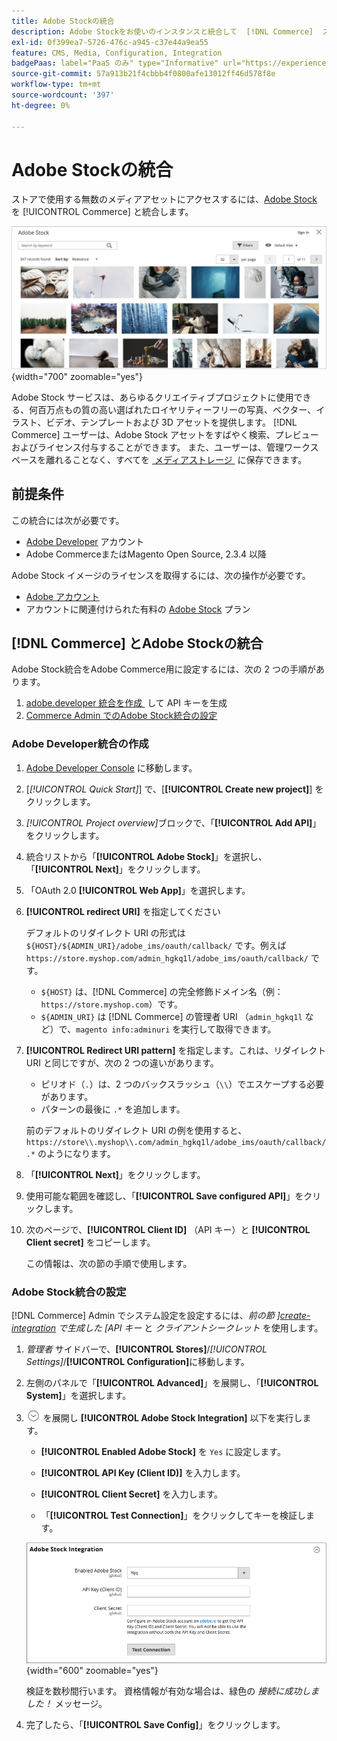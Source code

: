 ```yaml
---
title: Adobe Stockの統合
description: Adobe Stockをお使いのインスタンスと統合して  [!DNL Commerce]  ストアで使用するための無数のメディアアセットにアクセスできるようにします。
exl-id: 0f399ea7-5726-476c-a945-c37e44a9ea55
feature: CMS, Media, Configuration, Integration
badgePaas: label="PaaS のみ" type="Informative" url="https://experienceleague.adobe.com/ja/docs/commerce/user-guides/product-solutions" tooltip="Adobe Commerce on Cloud プロジェクト（Adobeが管理する PaaS インフラストラクチャ）およびオンプレミスプロジェクトにのみ適用されます。"
source-git-commit: 57a913b21f4cbbb4f0800afe13012ff46d578f8e
workflow-type: tm+mt
source-wordcount: '397'
ht-degree: 0%

---
```


# Adobe Stockの統合

ストアで使用する無数のメディアアセットにアクセスするには、[Adobe Stock][adobe-stock] を [!UICONTROL Commerce] と統合します。

![Adobe Stock検索結果 &#x200B;](./assets/adobe-stock-search-grid.png){width="700" zoomable="yes"}

Adobe Stock サービスは、あらゆるクリエイティブプロジェクトに使用できる、何百万点もの質の高い選ばれたロイヤリティーフリーの写真、ベクター、イラスト、ビデオ、テンプレートおよび 3D アセットを提供します。 [!DNL Commerce] ユーザーは、Adobe Stock アセットをすばやく検索、プレビューおよびライセンス付与することができます。 また、ユーザーは、管理ワークスペースを離れることなく、すべてを [&#x200B; メディアストレージ &#x200B;](./media-storage.md) に保存できます。

## 前提条件

この統合には次が必要です。

- [Adobe Developer][dev-console] アカウント
- Adobe CommerceまたはMagento Open Source, 2.3.4 以降

Adobe Stock イメージのライセンスを取得するには、次の操作が必要です。

- [Adobe アカウント ][adobe-signin]
- アカウントに関連付けられた有料の [Adobe Stock][adobe-stock] プラン

## [!DNL Commerce] とAdobe Stockの統合

Adobe Stock統合をAdobe Commerce用に設定するには、次の 2 つの手順があります。

1. [adobe.developer 統合を作成 &#x200B;](#create-an-adobe-developer-integration) して API キーを生成
1. [Commerce Admin でのAdobe Stock統合の設定](#configure-the-adobe-stock-integration)

### Adobe Developer統合の作成

1. [Adobe Developer Console][dev-console] に移動します。

1. [_[!UICONTROL Quick Start]_] で、[**[!UICONTROL Create new project]**] をクリックします。

1. _[!UICONTROL Project overview]_&#x200B;ブロックで、「**[!UICONTROL Add API]**」をクリックします。

1. 統合リストから「**[!UICONTROL Adobe Stock]**」を選択し、「**[!UICONTROL Next]**」をクリックします。

1. 「OAuth 2.0 **[!UICONTROL Web App]**」を選択します。

1. **[!UICONTROL redirect URI]** を指定してください

   デフォルトのリダイレクト URI の形式は `${HOST}/${ADMIN_URI}/adobe_ims/oauth/callback/` です。例えば `https://store.myshop.com/admin_hgkq1l/adobe_ims/oauth/callback/` です。

   - `${HOST}` は、[!DNL Commerce] の完全修飾ドメイン名（例：`https://store.myshop.com`）です。
   - `${ADMIN_URI}` は [!DNL Commerce] の管理者 URI （`admin_hgkq1l` など）で、`magento info:adminuri` を実行して取得できます。

1. **[!UICONTROL Redirect URI pattern]** を指定します。これは、リダイレクト URI と同じですが、次の 2 つの違いがあります。

   - ピリオド（`.`）は、2 つのバックスラッシュ（`\\`）でエスケープする必要があります。
   - パターンの最後に `.*` を追加します。

   前のデフォルトのリダイレクト URI の例を使用すると、`https://store\\.myshop\\.com/admin_hgkq1l/adobe_ims/oauth/callback/.*` のようになります。

1. 「**[!UICONTROL Next]**」をクリックします。

1. 使用可能な範囲を確認し、「**[!UICONTROL Save configured API]**」をクリックします。

1. 次のページで、**[!UICONTROL Client ID]** （API キー）と **[!UICONTROL Client secret]** をコピーします。

   この情報は、次の節の手順で使用します。

### Adobe Stock統合の設定

[!DNL Commerce] Admin でシステム設定を設定するには、_前の節 &rbrack;[create-integration] で生成した &lbrack;API キー_ と _クライアントシークレット_ を使用します。

1. _管理者_ サイドバーで、**[!UICONTROL Stores]**/_[!UICONTROL Settings]_/**[!UICONTROL Configuration]**&#x200B;に移動します。

1. 左側のパネルで「**[!UICONTROL Advanced]**」を展開し、「**[!UICONTROL System]**」を選択します。

1. ![&#x200B; 拡張セレクター &#x200B;](../assets/icon-display-expand.png) を展開し **[!UICONTROL Adobe Stock Integration]** 以下を実行します。

   - **[!UICONTROL Enabled Adobe Stock]** を `Yes` に設定します。

   - **[!UICONTROL API Key (Client ID)]** を入力します。

   - **[!UICONTROL Client Secret]** を入力します。

   - 「**[!UICONTROL Test Connection]**」をクリックしてキーを検証します。

   ![&#x200B; 詳細設定 – Adobe Stockの統合 &#x200B;](./assets/system-adobe-stock-integration.png){width="600" zoomable="yes"}

   検証を数秒間行います。 資格情報が有効な場合は、緑色の _接続に成功しました！_ メッセージ。

1. 完了したら、「**[!UICONTROL Save Config]**」をクリックします。

[adobe-stock]: https://stock.adobe.com
[adobe-signin]: https://helpx.adobe.com/jp/manage-account/using/access-adobe-id-account.html
[dev-console]: https://developer.adobe.com/console/home
[create-integration]: #create-an-adobeio-integration

